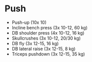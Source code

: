 # Push
* Push-up (10x 10)
* Incline bench press (3x 10-12, 60 kg)
* DB shoulder press (4x 10-12, 16 kg)
* Skullcrushes (3x 10-12, 20/30 kg)
* DB fly (3x 12-15, 16 kg)
* DB lateral raise (3x 12-15, 8 kg)
* Triceps pushdown (3x 12-15, 35 kg)
